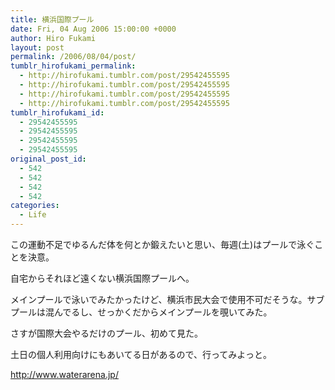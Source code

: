 ```yaml
---
title: 横浜国際プール
date: Fri, 04 Aug 2006 15:00:00 +0000
author: Hiro Fukami
layout: post
permalink: /2006/08/04/post/
tumblr_hirofukami_permalink:
  - http://hirofukami.tumblr.com/post/29542455595
  - http://hirofukami.tumblr.com/post/29542455595
  - http://hirofukami.tumblr.com/post/29542455595
  - http://hirofukami.tumblr.com/post/29542455595
tumblr_hirofukami_id:
  - 29542455595
  - 29542455595
  - 29542455595
  - 29542455595
original_post_id:
  - 542
  - 542
  - 542
  - 542
categories:
  - Life
---
```

<div class="section">
  <p>
    この運動不足でゆるんだ体を何とか鍛えたいと思い、毎週(土)はプールで泳ぐことを決意。
  </p>
  
  <p>
    自宅からそれほど遠くない横浜国際プールへ。
  </p>
  
  <p>
    メインプールで泳いでみたかったけど、横浜市民大会で使用不可だそうな。サブプールは混んでるし、せっかくだからメインプールを覗いてみた。
  </p>
  
  <p>
    さすが国際大会やるだけのプール、初めて見た。
  </p>
  
  <p>
    土日の個人利用向けにもあいてる日があるので、行ってみよっと。
  </p>
  
  <p>
    <a href="http://www.waterarena.jp/" target="_blank"><a href="http://www.waterarena.jp/" target="_blank">http://www.waterarena.jp/</a></a>
  </p>
</div>